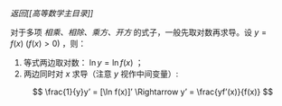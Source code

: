 *返回[[高等数学主目录]]*

对于多项 *相乘、相除、乘方、开方* 的式子，一般先取对数再求导。设 $y = f(x) ~ (f(x)>0)$ ，则：

1. 等式两边取对数： $\ln y = \ln f(x)$ ；
2. 两边同时对 $x$ 求导（注意 $y$ 视作中间变量）:

$$
\frac{1}{y}y’ = [\ln f(x)]’ \Rightarrow y’ = \frac{yf’(x)}{f(x)}
$$